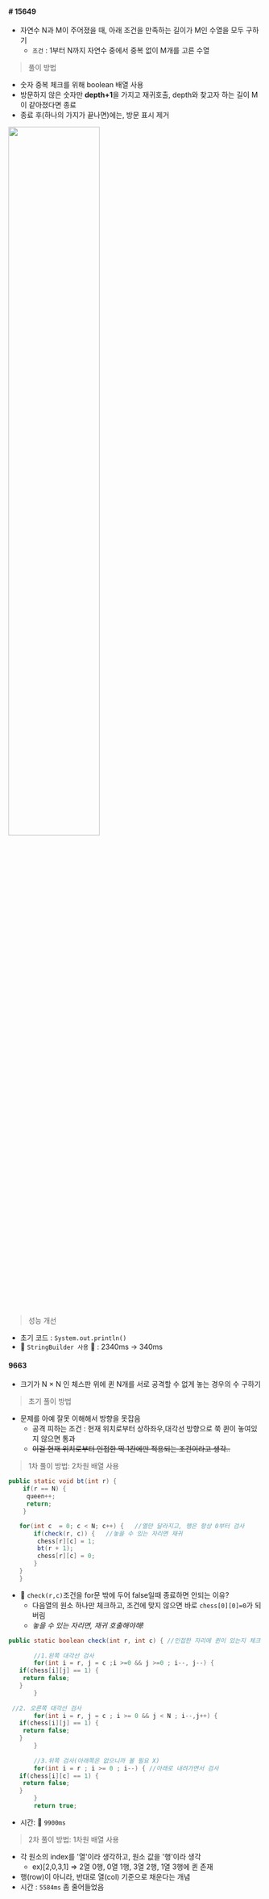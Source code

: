 #### # 15649
 + 자연수 N과 M이 주어졌을 때, 아래 조건을 만족하는 길이가 M인 수열을 모두 구하기
   + `조건` : 1부터 N까지 자연수 중에서 중복 없이 M개를 고른 수열
 > 풀이 방법
 + 숫자 중복 체크를 위해 boolean 배열 사용
 + 방문하지 않은 숫자만 **depth+1**을 가지고 재귀호출, depth와 찾고자 하는 길이 M이 같아졌다면 종료
 + 종료 후(하나의 가지가 끝나면)에는, 방문 표시 제거
 
 <img src="https://user-images.githubusercontent.com/71436576/129450820-975a34a4-e223-440c-8a46-ddbe12671290.png" width=60% height=60%>

 > 성능 개선
  + 초기 코드 : `System.out.println()`
  + :star2: `StringBuilder 사용` :star2: : 2340ms -> 340ms
  
#### 9663
 + 크기가 N × N 인 체스판 위에 퀸 N개를 서로 공격할 수 없게 놓는 경우의 수 구하기
 
 > 초기 풀이 방법
 + 문제를 아예 잘못 이해해서 방향을 못잡음
   + 공격 피하는 조건 : 현재 위치로부터 상하좌우,대각선 방향으로 쭉 퀸이 놓여있지 않으면 통과
   + ~~이걸 현재 위치로부터 인접한 딱 1칸에만 적용되는 조건이라고 생각..~~

 > 1차 풀이 방법: 2차원 배열 사용
 
 ```java
 public static void bt(int r) {  		
     if(r == N) {     
      queen++;
      return;
     }

    for(int c  = 0; c < N; c++) {   //열만 달라지고, 행은 항상 0부터 검사
        if(check(r, c)) {   //놓을 수 있는 자리면 재귀
         chess[r][c] = 1;
         bt(r + 1);  
         chess[r][c] = 0;
        }
    }
	}
```
 + :star2: `check(r,c)`조건을 for문 밖에 두어 false일때 종료하면 안되는 이유?
   + 다음열의 원소 하나만 체크하고, 조건에 맞지 않으면 바로 `chess[0][0]=0`가 되버림
   + _놓을 수 있는 자리면, 재귀 호출해야해!_
 
 ```java
 public static boolean check(int r, int c) { //인접한 자리에 퀸이 있는지 체크
	
		//1.왼쪽 대각선 검사
		for(int i = r, j = c ;i >=0 && j >=0 ; i--, j--) {
    if(chess[i][j] == 1) {
     return false;
    }
		}
		
  //2. 오른쪽 대각선 검사
		for(int i = r, j = c ; i >= 0 && j < N ; i--,j++) {
    if(chess[i][j] == 1) {
     return false;
    }		
		}
		
		//3.위쪽 검사(아래쪽은 없으니까 볼 필요 X)
		for(int i = r ; i >= 0 ; i--) { //아래로 내려가면서 검사
    if(chess[i][c] == 1) {
     return false;
    }
		}
		return true;
 ```
  + 시간: 🤨 `9900ms`
 
 
 > 2차 풀이 방법: 1차원 배열 사용
 + 각 원소의 index를 '열'이라 생각하고, 원소 값을 '행'이라 생각
   + ex)[2,0,3,1] => 2열 0행, 0열 1행, 3열 2행, 1열 3행에 퀸 존재
 + 행(row)이 아니라, 반대로 열(col) 기준으로 채운다는 개념
 + 시간 : `5584ms` 좀 줄어들었음
